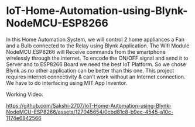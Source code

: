 # IoT-Home-Automation-using-Blynk-NodeMCU-ESP8266


In this Home Automation System, we will control 2 home appliances a Fan and a Bulb connected to the Relay using Blynk Application. The Wifi Module NodeMCU ESP8266 will Receive commands from the smartphone wirelessly through the internet. To encode the ON/OFF signal and send it to Server and to ESP8266 Board we need the best IoT Platform. So we chose Blynk as no other application can be better than this one. This project requires internet connectivity & can’t work without an Internet connection.
We have to do interfacing using MIT App Inventor.

Working Video:

https://github.com/Sakshi-2707/IoT-Home-Automation-using-Blynk-NodeMCU-ESP8266/assets/127045654/0cbd81c8-b9ec-4545-a10c-1174e6842566

